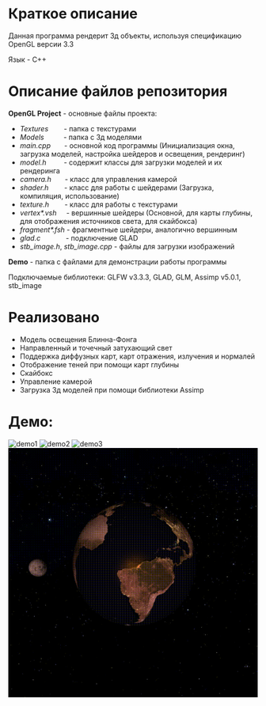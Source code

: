 # Краткое описание

Данная программа рендерит 3д объекты, используя спецификацию OpenGL версии 3.3

Язык - С++

# Описание файлов репозитория
**OpenGL Project** - основные файлы проекта:
* _Textures_        - папка с текстурами
* _Models_          - папка с 3д моделями
* _main.cpp_        - основной код программы (Инициализация окна, загрузка моделей, настройка шейдеров и освещения, рендеринг)
* _model.h_         - содержит классы для загрузки моделей и их рендеринга
* _camera.h_       - класс для управления камерой
* _shader.h_        - класс для работы с шейдерами (Загрузка, компиляция, использование)
* _texture.h_        - класс для работы с текстурами
* _vertex*.vsh_     - вершинные шейдеры (Основной, для карты глубины, для отображения источников света, для скайбокса)
* _fragment*.fsh_ - фрагментные шейдеры, аналогично вершинным
* _glad.c_             - подключение GLAD
* _stb_image.h_, _stb_image.cpp_   - файлы для загрузки изображений

**Demo** - папка с файлами для демонстрации работы программы

Подключаемые библиотеки: GLFW v3.3.3, GLAD, GLM, Assimp v5.0.1, stb_image
# Реализовано
* Модель освещения Блинна-Фонга
* Направленный и точечный затухающий свет
* Поддержка диффузных карт, карт отражения, излучения и нормалей
* Отображение теней при помощи карт глубины
* Скайбокс
* Управление камерой
* Загрузка 3д моделей при помощи библиотеки Assimp

# Демо:
![demo1](./Demo/demo1.gif)
![demo2](./Demo/demo2.gif)
![demo3](./Demo/demo3.gif)
![demo4](./Demo/demo4.gif)
